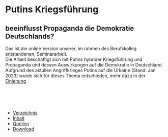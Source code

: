 # Putins Kriegsführung
## beeinflusst Propaganda die Demokratie Deutschlands?
  
Das ist die online Version unserer, im rahmen des Berufskolleg entstandenen, Seminararbeit.  
Die Arbeit beschäftigt sich mit Putins hybrider Kriegsführung und Propaganda und dessen Auswirkungen auf die Demokratie in Deutschland.
Aufgrund des aktullen Angriffkrieges Putins auf die Urkaine (Stand: Jan 2023) wurde sich für dieses Thema entschieden, mehr dazu in der [Einleitung][starting_page]  
<br>
<br>
<br>
<br>

- [Verzeichnis][table_page]
- [Inhalt][abstract_page]
- [Quellen][sources_page]
- [Download][download_page]



[abstract_page]: /seite/1.md
[table_page]: /seite/2.md
[starting_page]: /seite/3.md
[sources_page]: /quellen.md
[download_page]: /download.md
